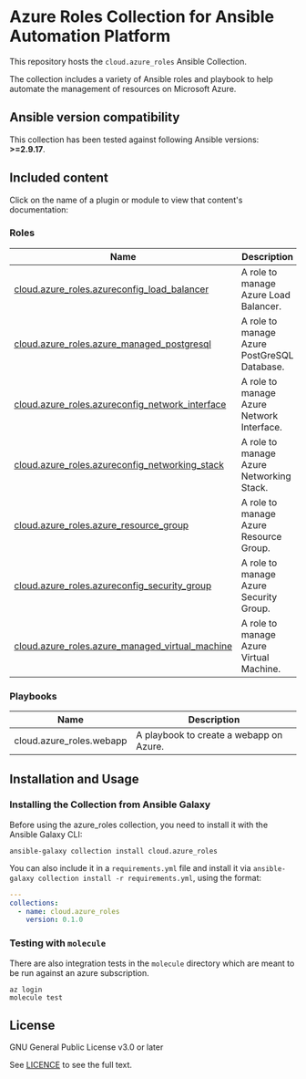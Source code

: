 # Azure Roles Collection for Ansible Automation Platform

This repository hosts the `cloud.azure_roles` Ansible Collection.

The collection includes a variety of Ansible roles and playbook to help automate the management of resources on Microsoft Azure.

<!--start requires_ansible-->
## Ansible version compatibility

This collection has been tested against following Ansible versions: **>=2.9.17**.

## Included content

Click on the name of a plugin or module to view that content's documentation:

<!--start collection content-->
### Roles
Name | Description
--- | ---
[cloud.azure_roles.azureconfig_load_balancer](https://github.com/ansible-collections/cloud.azure_roles/blob/main/roles/azureconfig_load_balancer/README.md)|A role to manage Azure Load Balancer.
[cloud.azure_roles.azure_managed_postgresql](https://github.com/ansible-collections/cloud.azure_roles/blob/main/roles/azure_managed_postgresql/README.md)|A role to manage Azure PostGreSQL Database.
[cloud.azure_roles.azureconfig_network_interface](https://github.com/ansible-collections/cloud.azure_roles/blob/main/roles/azureconfig_network_interface/README.md)|A role to manage Azure Network Interface.
[cloud.azure_roles.azureconfig_networking_stack](https://github.com/ansible-collections/cloud.azure_roles/blob/main/roles/azureconfig_networking_stack/README.md)|A role to manage Azure Networking Stack.
[cloud.azure_roles.azure_resource_group](https://github.com/ansible-collections/cloud.azure_roles/blob/main/roles/azure_resource_group/README.md)|A role to manage Azure Resource Group.
[cloud.azure_roles.azureconfig_security_group](https://github.com/ansible-collections/cloud.azure_roles/blob/main/roles/azureconfig_security_group/README.md)|A role to manage Azure Security Group.
[cloud.azure_roles.azure_managed_virtual_machine](https://github.com/ansible-collections/cloud.azure_roles/blob/main/roles/azure_managed_virtual_machine/README.md)|A role to manage Azure Virtual Machine.


### Playbooks
Name | Description
--- | ---
cloud.azure_roles.webapp|A playbook to create a webapp on Azure.
<!--end collection content-->

## Installation and Usage

### Installing the Collection from Ansible Galaxy

Before using the azure_roles collection, you need to install it with the Ansible Galaxy CLI:

    ansible-galaxy collection install cloud.azure_roles

You can also include it in a `requirements.yml` file and install it via `ansible-galaxy collection install -r requirements.yml`, using the format:

```yaml
---
collections:
  - name: cloud.azure_roles
    version: 0.1.0
```

### Testing with `molecule`

There are also integration tests in the `molecule` directory which are meant to be run against an azure subscription.

    az login
    molecule test

## License

GNU General Public License v3.0 or later

See [LICENCE](https://github.com/ansible-collections/cloud.azure_roles/blob/main/LICENSE) to see the full text.
